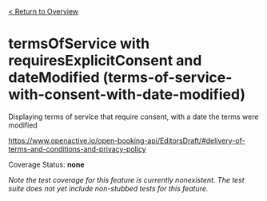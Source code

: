 [< Return to Overview](../../README.md)
# termsOfService with requiresExplicitConsent and dateModified (terms-of-service-with-consent-with-date-modified)

Displaying terms of service that require consent, with a date the terms were modified


https://www.openactive.io/open-booking-api/EditorsDraft/#delivery-of-terms-and-conditions-and-privacy-policy

Coverage Status: **none**



*Note the test coverage for this feature is currently nonexistent. The test suite does not yet include non-stubbed tests for this feature.*




